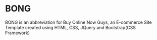 # BONG
BONG is an abbreviation for Buy Online Now Guys, an E-commerce Site Template created using HTML, CSS, JQuery and Bootstrap(CSS Framework)
